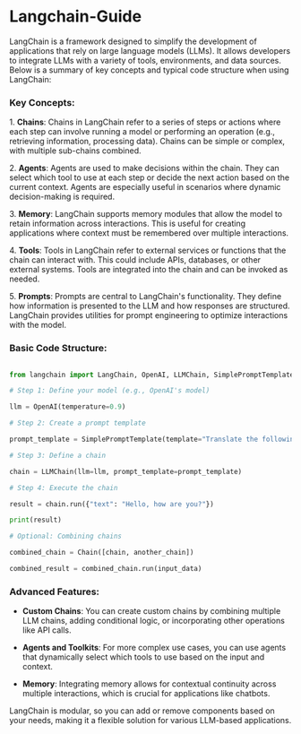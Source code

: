 # Langchain-Guide
LangChain is a framework designed to simplify the development of applications that rely on large language models (LLMs). It allows developers to integrate LLMs with a variety of tools, environments, and data sources. Below is a summary of key concepts and typical code structure when using LangChain:

### Key Concepts:

1\. **Chains**: Chains in LangChain refer to a series of steps or actions where each step can involve running a model or performing an operation (e.g., retrieving information, processing data). Chains can be simple or complex, with multiple sub-chains combined.

2\. **Agents**: Agents are used to make decisions within the chain. They can select which tool to use at each step or decide the next action based on the current context. Agents are especially useful in scenarios where dynamic decision-making is required.

3\. **Memory**: LangChain supports memory modules that allow the model to retain information across interactions. This is useful for creating applications where context must be remembered over multiple interactions.

4\. **Tools**: Tools in LangChain refer to external services or functions that the chain can interact with. This could include APIs, databases, or other external systems. Tools are integrated into the chain and can be invoked as needed.

5\. **Prompts**: Prompts are central to LangChain's functionality. They define how information is presented to the LLM and how responses are structured. LangChain provides utilities for prompt engineering to optimize interactions with the model.

### Basic Code Structure:

```python

from langchain import LangChain, OpenAI, LLMChain, SimplePromptTemplate, Chain

# Step 1: Define your model (e.g., OpenAI's model)

llm = OpenAI(temperature=0.9)

# Step 2: Create a prompt template

prompt_template = SimplePromptTemplate(template="Translate the following text to French: {text}")

# Step 3: Define a chain

chain = LLMChain(llm=llm, prompt_template=prompt_template)

# Step 4: Execute the chain

result = chain.run({"text": "Hello, how are you?"})

print(result)

# Optional: Combining chains

combined_chain = Chain([chain, another_chain])

combined_result = combined_chain.run(input_data)

```

### Advanced Features:

- **Custom Chains**: You can create custom chains by combining multiple LLM chains, adding conditional logic, or incorporating other operations like API calls.

- **Agents and Toolkits**: For more complex use cases, you can use agents that dynamically select which tools to use based on the input and context.

- **Memory**: Integrating memory allows for contextual continuity across multiple interactions, which is crucial for applications like chatbots.

LangChain is modular, so you can add or remove components based on your needs, making it a flexible solution for various LLM-based applications.
